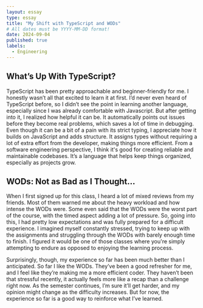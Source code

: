 ```yaml
---
layout: essay
type: essay
title: "My Shift with TypeScript and WODs"
# All dates must be YYYY-MM-DD format!
date: 2024-09-04
published: true
labels:
  - Engineering
---
```


## What’s Up With TypeScript?

TypeScript has been pretty approachable and beginner-friendly for me. I honestly wasn’t all that excited to learn it at first. I’d never even heard of TypeScript before, so I didn’t see the point in learning another language, especially since I was already comfortable with Javascript. But after getting into it, I realized how helpful it can be. It automatically points out issues before they become real problems, which saves a lot of time in debugging. Even though it can be a bit of a pain with its strict typing, I appreciate how it builds on JavaScript and adds structure. It assigns types without requiring a lot of extra effort from the developer, making things more efficient.  From a software engineering perspective, I think it's good for creating reliable and maintainable codebases. It’s a language that helps keep things organized, especially as projects grow.

## WODs: Not as Bad as I Thought…

When I first signed up for this class, I heard a lot of mixed reviews from my friends. Most of them warned me about the heavy workload and how intense the WODs were. Some even said that the WODs were the worst part of the course, with the timed aspect adding a lot of pressure. So, going into this, I had pretty low expectations and was fully prepared for a difficult  experience. I imagined myself constantly stressed, trying to keep up with the assignments and struggling through the WODs with barely enough time to finish. I figured it would be one of those classes where you're simply attempting to endure as opposed to enjoying the learning process.

Surprisingly, though, my experience so far has been much better than I anticipated. So far I like the WODs. They’ve been a good refresher for me, and I feel like they’re making me a more efficient coder. They haven’t been that stressful recently, it actually feels more like a recap than a challenge right now. As the semester continues, I’m sure it’ll get harder, and my opinion might change as the difficulty increases. But for now, the experience so far is a good way to reinforce what I’ve learned.
